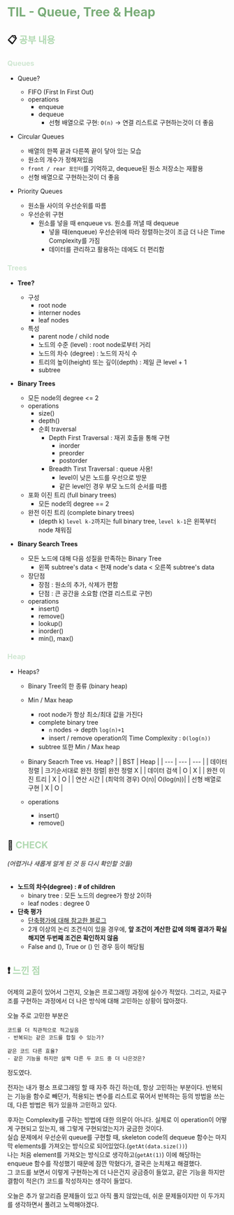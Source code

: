 # **<span style="color:#79AC78">TIL - Queue, Tree & Heap</span>**

## 📋 **<span style="color:#B0D9B1">공부 내용</span>**

### <span style="color:#D0E7D2">Queues</span>

- Queue?
  - FIFO (First In First Out)
  - operations
    - enqueue
    - dequeue
      - 선형 배열으로 구현: `O(n)` -> 연결 리스트로 구현하는것이 더 좋음
     
- Circular Queues
  - 배열의 한쪽 끝과 다른쪽 끝이 닿아 있는 모습
  - 원소의 개수가 정해져있음
  - `front / rear 포인터`를 기억하고, dequeue된 원소 저장소는 재활용
  - 선형 배열으로 구현하는것이 더 좋음

- Priority Queues
  - 원소들 사이의 우선순위를 따름 
  - 우선순위 구현 
    - 원소를 넣을 때 enqueue vs. 원소를 꺼낼 때 dequeue
      - 넣을 때(enqueue) 우선순위에 따라 정렬하는것이 조금 더 나은 Time Complexity를 가짐
      - 데이터를 관리하고 활용하는 데에도 더 편리함


### <span style="color:#D0E7D2">Trees</span>

- **Tree?**
  - 구성 
    - root node 
    - interner nodes
    - leaf nodes
  - 특성
    - parent node / child node
    - 노드의 수준 (level) : root node로부터 거리
    - 노드의 차수 (degree) : 노드의 자식 수 
    - 트리의 높이(height) 또는 깊이(depth) : 제일 큰 level + 1
    - subtree 
    
- **Binary Trees**
    - 모든 node의 degree <= 2
    - operations
        - size()
        - depth()
        - 순회 traversal
            - Depth First Traversal : 재귀 호출을 통해 구현 
              - inorder
              - preorder
              - postorder
            - Breadth Tirst Traversal : queue 사용!
              - level이 낮은 노드를 우선으로 방문
              - 같은 level인 경우 부모 노드의 순서를 따름
    - 포화 이진 트리 (full binary trees)
      - 모든 node의 degree == 2
    - 완전 이진 트리 (complete binary trees)
      - (depth k) `level k-2`까지는 full binary tree, `level k-1`은 왼쪽부터 node 채워짐

- **Binary Search Trees**
    - 모든 노드에 대해 다음 성질을 만족하는 Binary Tree
        - 왼쪽 subtree's data < 현재 node's data < 오른쪽 subtree's data
    - 장단점
        - 장점 : 원소의 추가, 삭제가 편함
        - 단점 : 큰 공간을 소요함 (연결 리스트로 구현)
    - operations
        - insert()
        - remove()
        - lookup()
        - inorder()
        - min(), max()

### <span style="color:#D0E7D2">Heap</span>
- Heaps?
    - Binary Tree의 한 종류 (binary heap)
    - Min / Max heap
        - root node가 항상 최소/최대 값을 가진다
        - complete binary tree
            - `n` nodes -> depth `log(n)+1`
            - insert / remove operation의 Time Complexity : `O(log(n))`
        - subtree 또한 Min / Max heap

    - Binary Seacrh Tree vs. Heap?
        |     | BST | Heap |
        | --- | --- | ---  |
        | 데이터 정렬 | 크기순서대로 완전 정렬| 완전 정렬 X |
        | 데이터 검색 | O | X | 
        | 완전 이진 트리 | X | O |
        | 연산 시간 | (최악의 경우) O(n)| O(log(n))|
        | 선형 배열로 구현 | X | O | 
        
    - operations
        - insert()
        - remove()

    
## 👀 **<span style="color:#B0D9B1">CHECK</span>**

###### *(어렵거나 새롭게 알게 된 것 등 다시 확인할 것들)*

- **노드의 차수(degree) : # of children**
    - binary tree : 모든 노드의 degree가 항상 2이하
    - leaf nodes : degree 0
- **단축 평가**
    - [단축평가에 대해 참고한 블로그](https://pydole.tistory.com/entry/Python-%EB%8B%A8%EC%B6%95%ED%8F%89%EA%B0%80short-circuit-evalution)
    - 2개 이상의 논리 조건식이 있을 경우에, **앞 조건이 계산한 값에 의해 결과가 확실해지면 두번째 조건은 확인하지 않음**
    - False and (), True or () 인 경우 등이 해당됨


## ❗ **<span style="color:#B0D9B1">느낀 점</span>**
어제의 교훈이 있어서 그런지, 오늘은 프로그래밍 과정에 실수가 적었다.
그리고, 자료구조를 구현하는 과정에서 더 나은 방식에 대해 고민하는 상황이 많아졌다.

오늘 주로 고민한 부분은

```
코드를 더 직관적으로 적고싶음
- 반복되는 같은 코드를 합칠 수 있는가?

같은 코드 다른 효율?
- 같은 기능을 하지만 살짝 다른 두 코드 중 더 나은것은?
```
정도였다. 

전자는 내가 평소 프로그래밍 할 때 자주 하긴 하는데, 항상 고민하는 부분이다.
반복되는 기능을 함수로 빼던가, 적용되는 변수를 리스트로 묶어서 반복하는 등의 방법을 쓰는데, 다른 방법은 뭐가 있을까 고민하고 있다.

후자는 Complexity를 구하는 방법에 대한 의문이 아니다. 실제로 이 operation이 어떻게 구현되고 있는지, 왜 그렇게 구현되었는지가 궁금한 것이다.    
실습 문제에서 우선순위 queue를 구현할 때, skeleton code의 dequeue 함수는 마지막 elements를 가져오는 방식으로 되어있었다.(`getAt(data.size())`)     
나는 처음 element를 가져오는 방식으로 생각하고(`getAt(1)`) 이에 해당하는 enqueue 함수를 작성했기 때문에 잠깐 막혔다가, 결국은 눈치채고 해결했다.   
그 코드를 보면서 이렇게 구현하는게 더 나은건지 궁금증이 들었고, 같은 기능을 하지만 결함이 적은(?) 코드를 작성하자는 생각이 들었다.

오늘은 추가 알고리즘 문제들이 있고 아직 풀지 않았는데, 쉬운 문제들이지만 이 두가지를 생각하면서 풀려고 노력해야겠다.
